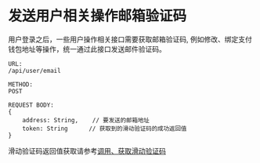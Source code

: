 # 发送用户相关操作邮箱验证码

用户登录之后，一些用户操作相关接口需要获取邮箱验证码,  例如修改、绑定支付钱包地址等操作，统一通过此接口发送邮件验证码。



```
URL: 
/api/user/email

METHOD: 
POST

REQUEST BODY:
{
    address: String,    // 要发送的邮箱地址
    token: String      // 获取到的滑动验证码的成功返回值
}
```

滑动验证码返回值获取请参考[调用、获取滑动验证码](diao-yong-huo-qu-hua-dong-yan-zheng-ma.md)
